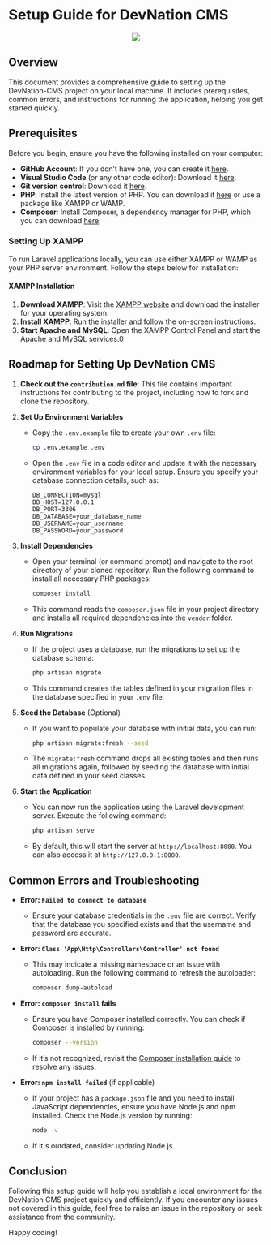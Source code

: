 # Setup Guide for DevNation CMS

<p align="center">
     <img src="https://github.com/user-attachments/assets/5121ff55-079b-4393-9588-0cf2d2790909"> 
</p>

## Overview

This document provides a comprehensive guide to setting up the DevNation-CMS project on your local machine. It includes prerequisites, common errors, and instructions for running the application, helping you get started quickly.

## Prerequisites

Before you begin, ensure you have the following installed on your computer:

- **GitHub Account**: If you don’t have one, you can create it [here](https://github.com/join).
- **Visual Studio Code** (or any other code editor): Download it [here](https://code.visualstudio.com/download).
- **Git version control**: Download it [here](https://git-scm.com/downloads).
- **PHP**: Install the latest version of PHP. You can download it [here](https://www.php.net/downloads) or use a package like XAMPP or WAMP.
- **Composer**: Install Composer, a dependency manager for PHP, which you can download [here](https://getcomposer.org/download/).

### Setting Up XAMPP

To run Laravel applications locally, you can use either XAMPP or WAMP as your PHP server environment. Follow the steps below for installation:

#### XAMPP Installation

1. **Download XAMPP**: Visit the [XAMPP website](https://www.apachefriends.org/index.html) and download the installer for your operating system.
2. **Install XAMPP**: Run the installer and follow the on-screen instructions.
3. **Start Apache and MySQL**: Open the XAMPP Control Panel and start the Apache and MySQL services.0

## Roadmap for Setting Up DevNation CMS

1. **Check out the `contribution.md` file**: This file contains important instructions for contributing to the project, including how to fork and clone the repository.

2. **Set Up Environment Variables**
   - Copy the `.env.example` file to create your own `.env` file:
     ```bash
     cp .env.example .env
     ```
   - Open the `.env` file in a code editor and update it with the necessary environment variables for your local setup. Ensure you specify your database connection details, such as:
     ```plaintext
     DB_CONNECTION=mysql
     DB_HOST=127.0.0.1
     DB_PORT=3306
     DB_DATABASE=your_database_name
     DB_USERNAME=your_username
     DB_PASSWORD=your_password
     ```

3. **Install Dependencies**
   - Open your terminal (or command prompt) and navigate to the root directory of your cloned repository. Run the following command to install all necessary PHP packages:
     ```bash
     composer install
     ```
   - This command reads the `composer.json` file in your project directory and installs all required dependencies into the `vendor` folder.

4. **Run Migrations**
   - If the project uses a database, run the migrations to set up the database schema:
     ```bash
     php artisan migrate
     ```
   - This command creates the tables defined in your migration files in the database specified in your `.env` file.

5. **Seed the Database** (Optional)
   - If you want to populate your database with initial data, you can run:
     ```bash
     php artisan migrate:fresh --seed
     ```
   - The `migrate:fresh` command drops all existing tables and then runs all migrations again, followed by seeding the database with initial data defined in your seed classes.

6. **Start the Application**
   - You can now run the application using the Laravel development server. Execute the following command:
     ```bash
     php artisan serve
     ```
   - By default, this will start the server at `http://localhost:8000`. You can also access it at `http://127.0.0.1:8000`.

## Common Errors and Troubleshooting

- **Error: `Failed to connect to database`**
  - Ensure your database credentials in the `.env` file are correct. Verify that the database you specified exists and that the username and password are accurate.

- **Error: `Class 'App\Http\Controllers\Controller' not found`**
  - This may indicate a missing namespace or an issue with autoloading. Run the following command to refresh the autoloader:
    ```bash
    composer dump-autoload
    ```

- **Error: `composer install` fails**
  - Ensure you have Composer installed correctly. You can check if Composer is installed by running:
    ```bash
    composer --version
    ```
  - If it’s not recognized, revisit the [Composer installation guide](https://getcomposer.org/download/) to resolve any issues.

- **Error: `npm install failed`** (if applicable)
  - If your project has a `package.json` file and you need to install JavaScript dependencies, ensure you have Node.js and npm installed. Check the Node.js version by running:
    ```bash
    node -v
    ```
  - If it's outdated, consider updating Node.js.

## Conclusion

Following this setup guide will help you establish a local environment for the DevNation CMS project quickly and efficiently. If you encounter any issues not covered in this guide, feel free to raise an issue in the repository or seek assistance from the community.

Happy coding!
